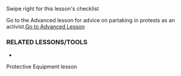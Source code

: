 [Title]: # (What now?)
[Order]: # (9)

Swipe right for this lesson's checklist

Go to the Advanced lesson for advice on partaking in protests as an activist.[Go to Advanced Lesson](umbrella://lesson/protests/1)

### RELATED LESSONS/TOOLS

*   
Protective Equipment lesson